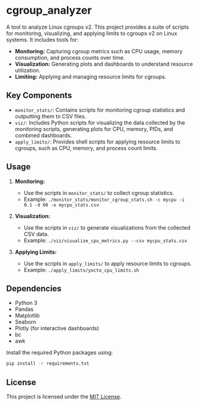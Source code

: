 # cgroup_analyzer

A tool to analyze Linux cgroups v2. This project provides a suite of scripts for monitoring, visualizing, and applying limits to cgroups v2 on Linux systems. It includes tools for:

- **Monitoring:** Capturing cgroup metrics such as CPU usage, memory consumption, and process counts over time.
- **Visualization:** Generating plots and dashboards to understand resource utilization.
- **Limiting:** Applying and managing resource limits for cgroups.

## Key Components

- `monitor_stats/`: Contains scripts for monitoring cgroup statistics and outputting them to CSV files.
- `viz/`: Includes Python scripts for visualizing the data collected by the monitoring scripts, generating plots for CPU, memory, PIDs, and combined dashboards.
- `apply_limits/`: Provides shell scripts for applying resource limits to cgroups, such as CPU, memory, and process count limits.

## Usage

1.  **Monitoring:**
    -   Use the scripts in `monitor_stats/` to collect cgroup statistics.
    -   Example: `./monitor_stats/monitor_cgroup_stats.sh -c mycpu -i 0.1 -d 60 -o mycpu_stats.csv`

2.  **Visualization:**
    -   Use the scripts in `viz/` to generate visualizations from the collected CSV data.
    -   Example: `./viz/visualize_cpu_metrics.py --csv mycpu_stats.csv`

3.  **Applying Limits:**
    -   Use the scripts in `apply_limits/` to apply resource limits to cgroups.
    -   Example: `./apply_limits/yocto_cpu_limits.sh`

## Dependencies

- Python 3
- Pandas
- Matplotlib
- Seaborn
- Plotly (for interactive dashboards)
- bc
- awk

Install the required Python packages using:

```bash
pip install -r requirements.txt
```

## License

This project is licensed under the [MIT License](LICENSE).
